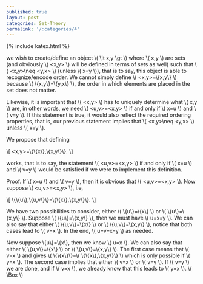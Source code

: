 ```yaml
---
published: true
layout: post
categories: Set-Theory
permalink: '/:categories/4'
---
```

{% include katex.html %}

we wish to create/define an object \\( \lt x,y \gt \\) where \\( x,y \\) are sets (and obviously \\( <x,y> \\) will be defined in terms of sets as well) such that \\( <x,y>\neq <y,x> \\) (unless \\( x=y \\)), that is to say, this object is able to recognize/encode order. We cannot simply define \\( <x,y>=\\{x,y\\} \\) because \\( \\{x,y\\}=\\{y,x\\} \\), the order in which elements are placed in the set does not matter.

Likewise, it is important that \\( <x,y> \\) has to uniquely determine what \\( x,y \\) are, in other words, we need \\( <u,v>=<x,y> \\) if and only if \\( x=u \\) and \\( v=y \\). If this statement is true, it would also reflect the required ordering properties, that is, our previous statement implies that \\( <x,y>\neq <y,x> \\) unless \\( x=y \\).

We propose that defining 

\\[ <x,y>=\\{\\{x\\},\\{x,y\\}\\}. \\]

works, that is to say, the statement \\( <u,v>=<x,y> \\) if and only if \\( x=u \\) and \\( v=y \\) would be satisfied if we were to implement this definition.

Proof. If \\( x=u \\) and \\( v=y \\), then it is obvious that \\( <u,v>=<x,y> \\). Now suppose \\( <u,v>=<x,y> \\), i.e, 

\\[ \\{\\{u\\},\\{u,v\\}\\}=\\{\\{x\\},\\{x,y\\}\\}. \\]

We have two possibilities to consider, either \\( \\{u\\}=\\{x\\} \\) or \\( \\{u\\}=\\{x,y\\} \\). Suppose \\( \\{u\\}=\\{x,y\\} \\), then we must have \\( u=x=y \\). We can also say that either \\( \\{u,v\\}=\\{x\\} \\) or \\( \\{u,v\\}=\\{x,y\\} \\), notice that both cases lead to \\( v=x \\). In the end, \\( u=v=x=y \\) as needed.

Now suppose \\{u\\}=\\{x\\}, then we know \\( u=x \\). We can also say that either \\( \\{u,v\\}=\\{x\\} \\) or \\( \\{u,v\\}=\\{x,y\\} \\). The first case means that \\( v=x \\) and gives \\( \\{\\{x\\}\\}=\\( \\{\\{x\\},\\{x,y\\}\\} \\) which is only possible if \\( y=x \\). The second case implies that either \\( v=x \\) or \\( v=y \\). If \\( v=y \\) we are done, and if \\( v=x \\), we already know that this leads to \\( y=x \\). \\( \Box \\)
